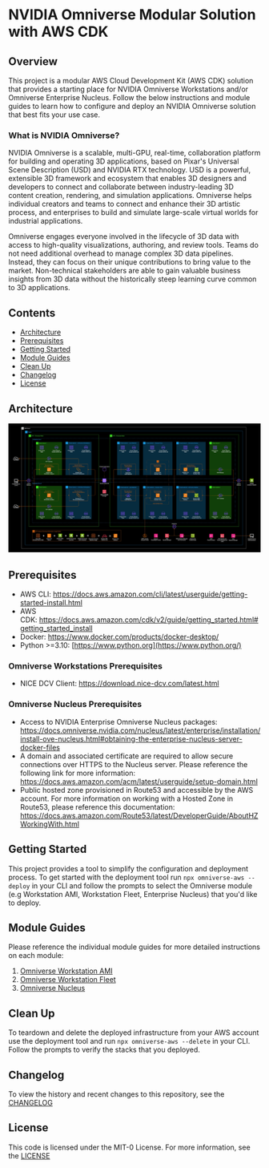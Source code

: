 # NVIDIA Omniverse Modular Solution with AWS CDK
## Overview 
This project is a modular AWS Cloud Development Kit (AWS CDK) solution that provides a starting place for NVIDIA Omniverse Workstations and/or Omniverse Enterprise Nucleus. Follow the below instructions and module guides to learn how to configure and deploy an NVIDIA Omniverse solution that best fits your use case. 

### What is NVIDIA Omniverse?
NVIDIA Omniverse is a scalable, multi-GPU, real-time, collaboration platform for building and operating 3D applications, based on Pixar's Universal Scene Description (USD) and NVIDIA RTX technology. USD is a powerful, extensible 3D framework and ecosystem that enables 3D designers and developers to connect and collaborate between industry-leading 3D content creation, rendering, and simulation applications. Omniverse helps individual creators and teams to connect and enhance their 3D artistic process, and enterprises to build and simulate large-scale virtual worlds for industrial applications.

Omniverse engages everyone involved in the lifecycle of 3D data with access to high-quality visualizations, authoring, and review tools. Teams do not need additional overhead to manage complex 3D data pipelines. Instead, they can focus on their unique contributions to bring value to the market. Non-technical stakeholders are able to gain valuable business insights from 3D data without the historically steep learning curve common to 3D applications.

## Contents
- [Architecture](#architecture)
- [Prerequisites](#prerequisites)
- [Getting Started](#getting-started)
- [Module Guides](#module-guides)
- [Clean Up](#clean-up)
- [Changelog](#changelog)
- [License](#license)

## Architecture
<img src="./docs/main/media/image1.jpg"/>

## Prerequisites
- AWS CLI: <https://docs.aws.amazon.com/cli/latest/userguide/getting-started-install.html>
- AWS CDK: <https://docs.aws.amazon.com/cdk/v2/guide/getting_started.html#getting_started_install>
- Docker: <https://www.docker.com/products/docker-desktop/>
- Python >=3.10: [https://www.python.org](https://www.python.org/)

### Omniverse Workstations Prerequisites
- NICE DCV Client: <https://download.nice-dcv.com/latest.html>

### Omniverse Nucleus Prerequisites
- Access to NVIDIA Enterprise Omniverse Nucleus packages: <https://docs.omniverse.nvidia.com/nucleus/latest/enterprise/installation/install-ove-nucleus.html#obtaining-the-enterprise-nucleus-server-docker-files>
- A domain and associated certificate are required to allow secure connections over HTTPS to the Nucleus server. Please reference the following link for more information: <https://docs.aws.amazon.com/acm/latest/userguide/setup-domain.html>
- Public hosted zone provisioned in Route53 and accessible by the AWS account. For more information on working with a Hosted Zone in Route53, please reference this documentation: <https://docs.aws.amazon.com/Route53/latest/DeveloperGuide/AboutHZWorkingWith.html>

## Getting Started
This project provides a tool to simplify the configuration and deployment process. To get started with the deployment tool run `npx omniverse-aws --deploy` in your CLI and follow the prompts to select the Omniverse module (e.g Workstation AMI, Workstation Fleet, Enterprise Nucleus) that you'd like to deploy. 

## Module Guides
Please reference the individual module guides for more detailed instructions on each module:
1. [Omniverse Workstation AMI](./docs/omniverse-workstation-ami/README.md)
2. [Omniverse Workstation Fleet](./docs/omniverse-workstation-fleet/README.md)
3. [Omniverse Nucleus](./docs/omniverse-nucleus/README.md)

## Clean Up
To teardown and delete the deployed infrastructure from your AWS account use the deployment tool and run `npx omniverse-aws --delete` in your CLI. Follow the prompts to verify the stacks that you deployed.

## Changelog
To view the history and recent changes to this repository, see the [CHANGELOG](./CHANGELOG.md)

## License
This code is licensed under the MIT-0 License. For more information, see the [LICENSE](./LICENSE)


